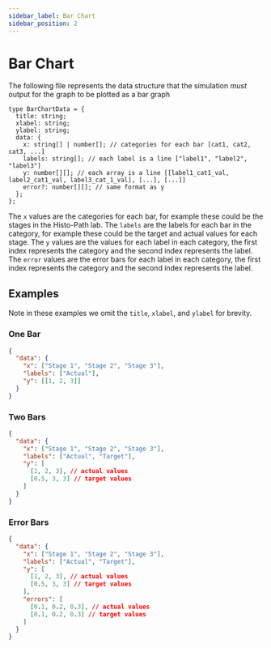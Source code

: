 ```yaml
---
sidebar_label: Bar Chart
sidebar_position: 2
---
```


# Bar Chart

The following file represents the data structure that the simulation _must_ output for the graph to be plotted as a bar graph

```tsx
type BarChartData = {
  title: string;
  xlabel: string;
  ylabel: string;
  data: {
    x: string[] | number[]; // categories for each bar [cat1, cat2, cat3, ...]
    labels: string[]; // each label is a line ["label1", "label2", "label3"]
    y: number[][]; // each array is a line [[label1_cat1_val, label2_cat1_val, label3_cat_1_val], [...], [...]]
    error?: number[][]; // same format as y
  };
};
```

The `x` values are the categories for each bar, for example these could be the stages in the Histo-Path lab.
The `labels` are the labels for each bar in the category, for example these could be the target and actual values for each stage. The `y` values are the values for each label in each category, the first index represents the category and the second index represents the label. The `error` values are the error bars for each label in each category, the first index represents the category and the second index represents the label.

## Examples

Note in these examples we omit the `title`, `xlabel`, and `ylabel` for brevity.

### One Bar

```json title="One Bar"
{
  "data": {
    "x": ["Stage 1", "Stage 2", "Stage 3"],
    "labels": ["Actual"],
    "y": [[1, 2, 3]]
  }
}
```

### Two Bars

```json title="Two Bar"
{
  "data": {
    "x": ["Stage 1", "Stage 2", "Stage 3"],
    "labels": ["Actual", "Target"],
    "y": [
      [1, 2, 3], // actual values
      [0.5, 3, 3] // target values
    ]
  }
}
```

### Error Bars

```json title="Error Bars"
{
  "data": {
    "x": ["Stage 1", "Stage 2", "Stage 3"],
    "labels": ["Actual", "Target"],
    "y": [
      [1, 2, 3], // actual values
      [0.5, 3, 3] // target values
    ],
    "errors": [
      [0.1, 0.2, 0.3], // actual values
      [0.1, 0.2, 0.3] // target values
    ]
  }
}
```
